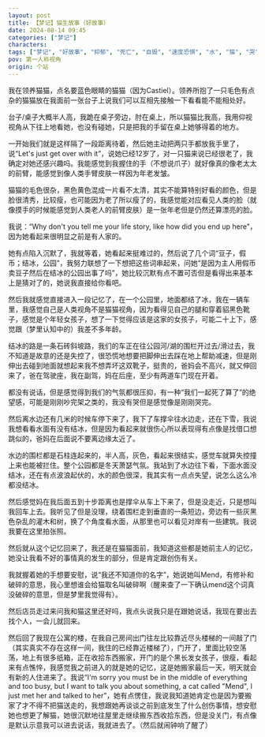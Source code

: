 ```yaml
---
layout: post
title: 【梦记】猫生故事（好故事）
date: 2024-08-14 09:45
categories: ["梦记"]
characters: 
tags: ["梦记", "好故事", "抑郁", "死亡", "自毁", "速度恐惧", "水", "猫", "哭", "dreamwalk"]
pov: 第一人称视角
origin: 个站
---
```


我在领养猫猫，点名要蓝色眼睛的猫猫（因为Castiel）。领养所抱了一只毛色有点杂的猫猫放在我面前一张台子上说我们可以互相先接触一下看看能不能相处好。

台子/桌子大概半人高，我跪在桌子旁边，肘在桌上，所以猫猫比我高，我用仰视视角从下往上地看她，也没有碰她，只是把我的手留在桌上她够得着的地方。

一开始我们就是这样隔了一段距离待着，然后她主动把两只手都放我手里了，说“Let's just get over with it”，说她已经12岁了，对一只猫来说已经很老了，我确定对她还感兴趣吗。我能感觉到我握住的手（不想说爪子）就好像真的像老太太的前臂，能感觉到像人类手臂皮肤一样因为年老发皱。

猫猫的毛色很杂，黑色黄色混成一片看不太清，其实不能算特别好看的颜色，但是脸很清秀，比较瘦，也可能因为老了所以瘦了的，我感觉能对应看见人类的脸（就像摸手的时候能感觉到人类老人的前臂皮肤）是一张年老但是仍然还算漂亮的脸。

我说：“Why don't you tell me your life story, like how did you end up here”，因为她看起来很明显之前是有人家的。

她有点陷入沉默了，我就等着，她看起来挺难过的，然后说了几个词“豆子，假币；结冰，公园”，我努力联想了一下想把这些词串起来，问她“是因为主人用假币卖豆子然后在结冰的公园出事了吗”，她比较沉默有点不置可否但是看得出来基本上是猜对了的，她说我直接给你看吧。

然后我就感觉直接进入一段记忆了，在一个公园里，地面都结了冰，我在一辆车里，我感觉自己是人类视角不是猫猫视角，因为看得见自己的腿和穿着貂黑色靴子，感觉是个年轻女孩子，想了一下觉得应该是这家的女孩子，可能二十上下，感觉跟（梦里认知中的）我差不多年龄。

结冰的路是一条石砖斜坡路，我们的车正在往公园河/湖的围栏开过去/滑过去，我不知道是故意的还是失控了，很恐慌地想要把脚伸出去踩在地上帮助减速，但是刚伸出去碰到地面就想起来我不想弄坏这双靴子，挺贵的，爸妈会不高兴，就又伸回来了，爸在驾驶座，我在副驾，妈在后座，至少有两道车门现在开着。

都没有说话，但是感觉得到我们的气氛都很压抑，有一种“我们一起死了算了”的绝望感，可能是刚刚吵完架之类的，我没有哭但是感觉像是刚刚哭完。

然后离水边还有几米的时候车停下来了，我下了车撑伞往水边走，还在下雪，我说我想看看水面有没有结冰，但是因为看起来就很伤心所以表现得有点像是找借口想跳似的，爸妈在后面说不要离边缘太近了。

水边的围栏都是石柱连起来的，半人高，灰色，看起来很结实，感觉车就算失控撞上来也能被拦住。整个公园都是冬天萧瑟气氛。我站到了水边往下看，下面水面没结冰，还在有点波浪起伏的，水的颜色很深，我其实有一点点失望，说怎么这么冷都没结冰。

然后感觉妈在我后面五到十步距离也是撑伞从车上下来了，但是没走近，只是想叫我回车上去。我听见了但是没理，绕着围栏走到垂直的一条短边，旁边有一些灰黑色杂乱的灌木和树，换了个角度看水面，从那里也可以看见对岸有一些建筑。我说我要在这里拍张照。

然后就从这个记忆回来了，我还是在猫猫面前，我知道这些都是她前主人的记忆，她没让我看不好的事情真的发生的部分，但是肯定跟创伤有关。

我就握着她的手想要安慰，说“我还不知道你的名字”，她说她叫Mend，有修补和破碎的意思，我心里想谁会给猫取名叫破碎啊（醒来查了一下确认mend这个词真没破碎的意思，但是梦里我觉得有）。

然后店员走过来问我和猫这里还好吗，我点头说我只是在跟她说话，我现在要出去找个人，一会儿就回来。

然后回了我现在公寓的楼，在我自己房间出门往左比较靠近尽头楼梯的一间敲了门（其实真实不存在这样一间，我住的已经靠近楼梯了），门开了，里面比较空荡荡，地上有很多纸箱，正在收拾东西搬家，开门的是个黑长发女孩子，很瘦，看起来有点憔悴，我感觉我之前进入的就是她的记忆，这是她搬家最后一天，明天就会有新的人住进来了。我说“I'm sorry you must be in the middle of everything and too busy, but I want to talk you about something, a cat called "Mend", I just met her and talked to her”，她有点愣住，我说我知道她肯定也是因为要搬家了才不得不把猫送走的，我想跟她再谈谈之前到底发生了什么创伤事情，想安慰她也想更了解猫，她很沉默地往屋里走继续搬东西收拾东西，但是没关门，有点像是默认示意我可以进去说话，我就进去了。（然后就闹钟响了醒了）
